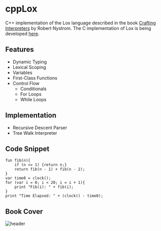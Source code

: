 # cppLox

C++ implementation of the Lox language described in the book [Crafting Interpreters](https://craftinginterpreters.com/) by Robert Nystrom. 
The C implementation of Lox is being developed [here](https://github.com/mooddood235/clox).

## Features
- Dynamic Typing
- Lexical Scoping
- Variables
- First-Class Functions
- Control Flow
  - Conditionals
  - For Loops
  - While Loops

## Implementation
- Recursive Descent Parser
- Tree Walk Interpreter

## Code Snippet
```
fun fib(n){
    if (n <= 1) {return n;}
    return fib(n - 1) + fib(n - 2);
}
var time0 = clock();
for (var i = 0; i < 20; i = i + 1){
    print "Fib(i): " + fib(i);
}
print "Time Elapsed: " + (clock() - time0);
```

## Book Cover
![header](https://github.com/user-attachments/assets/019952aa-00ba-4c20-9b19-d6ad6cc9eff0)
